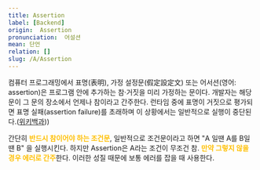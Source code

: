 ```yaml
---
title: Assertion
label: [Backend]
origin:  Assertion
pronunciation:  어설션
mean: 단언
relation: []
slug: /A/Assertion
---
```


<content>

<p>컴퓨터 프로그래밍에서 표명(表明), 가정 설정문(假定設定文) 또는 어서션(영어: assertion)은 프로그램 안에 추가하는 참·거짓을 미리 가정하는 문이다. 개발자는 해당 문이 그 문의 장소에서 언제나 참이라고 간주한다. 런타임 중에 표명이 거짓으로 평가되면 표명 실패(assertion failure)를 초래하며 이 상황에서는 일반적으로 실행이 중단된다.(<a href="https://ko.wikipedia.org/wiki/%ED%91%9C%EB%AA%85">위키백과</a>))</p>
<p>간단히 <span style="color:#FFBF00; font-weight:bold;">반드시 참이어야 하는 조건문</span>, 일반적으로 조건문이라고 하면 "A 일땐 A를 B일땐 B" 을 실행시킨다. 하지만 Assertion은 A라는 조건이 무조건 참. <span style="color:#FFBF00; font-weight:bold;">만약 그렇지 않을 경우 에러로 간주</span>한다. 이러한 성질 때문에 보통 에러를 잡을 때 사용한다.</p>

</content>
